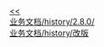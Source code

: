 <br/>[<<](?name=业务文档/index)<br/>[业务文档/history/2.8.0/](?name=业务文档/history/2.8.0/index)<br/>[业务文档/history/改版](?name=业务文档/history/改版)